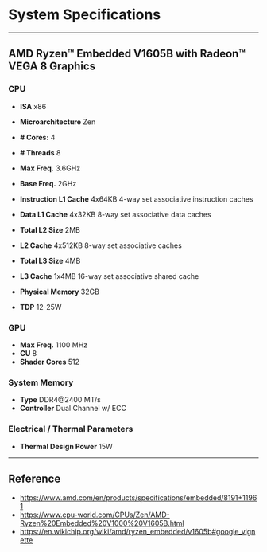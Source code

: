 # System Specifications

---
## AMD Ryzen™ Embedded V1605B with Radeon™ VEGA 8 Graphics

### CPU

- **ISA**                   x86
- **Microarchitecture**     Zen

- **# Cores:**				4
- **# Threads**				8

- **Max Freq.**				3.6GHz
- **Base Freq.**			2GHz

- **Instruction L1 Cache**	4x64KB 4-way set associative instruction caches
- **Data L1 Cache**			4x32KB 8-way set associative data caches

- **Total L2 Size**			2MB
- **L2 Cache**				4x512KB 8-way set associative caches

- **Total L3 Size**			4MB
- **L3 Cache**				1x4MB 16-way set associative shared cache

- **Physical Memory**		32GB

- **TDP**					12-25W

### GPU

- **Max Freq.**				1100 MHz
- **CU**					8
- **Shader Cores**			512

### System Memory

- **Type**					DDR4@2400 MT/s
- **Controller** 			Dual Channel w/ ECC

### Electrical / Thermal Parameters

- **Thermal Design Power**	15W

---
## Reference

- https://www.amd.com/en/products/specifications/embedded/8191+11961
- https://www.cpu-world.com/CPUs/Zen/AMD-Ryzen%20Embedded%20V1000%20V1605B.html
- https://en.wikichip.org/wiki/amd/ryzen_embedded/v1605b#google_vignette



